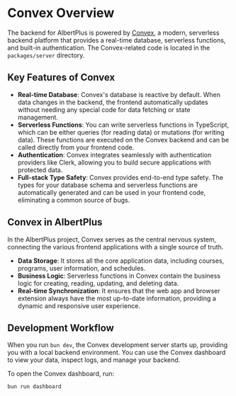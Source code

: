 # Convex Overview

The backend for AlbertPlus is powered by [Convex](https://www.convex.dev/), a modern, serverless backend platform that provides a real-time database, serverless functions, and built-in authentication. The Convex-related code is located in the `packages/server` directory.

## Key Features of Convex

-   **Real-time Database**: Convex's database is reactive by default. When data changes in the backend, the frontend automatically updates without needing any special code for data fetching or state management.
-   **Serverless Functions**: You can write serverless functions in TypeScript, which can be either queries (for reading data) or mutations (for writing data). These functions are executed on the Convex backend and can be called directly from your frontend code.
-   **Authentication**: Convex integrates seamlessly with authentication providers like Clerk, allowing you to build secure applications with protected data.
-   **Full-stack Type Safety**: Convex provides end-to-end type safety. The types for your database schema and serverless functions are automatically generated and can be used in your frontend code, eliminating a common source of bugs.

## Convex in AlbertPlus

In the AlbertPlus project, Convex serves as the central nervous system, connecting the various frontend applications with a single source of truth.

-   **Data Storage**: It stores all the core application data, including courses, programs, user information, and schedules.
-   **Business Logic**: Serverless functions in Convex contain the business logic for creating, reading, updating, and deleting data.
-   **Real-time Synchronization**: It ensures that the web app and browser extension always have the most up-to-date information, providing a dynamic and responsive user experience.

## Development Workflow

When you run `bun dev`, the Convex development server starts up, providing you with a local backend environment. You can use the Convex dashboard to view your data, inspect logs, and manage your backend.

To open the Convex dashboard, run:

```bash
bun run dashboard
```
